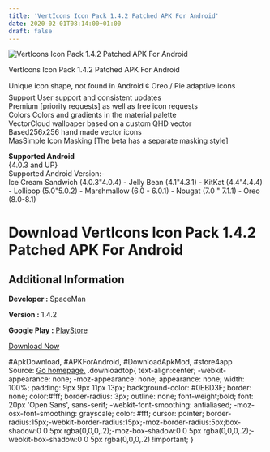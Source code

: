 ```yaml
---
title: 'VertIcons Icon Pack 1.4.2 Patched APK For Android'
date: 2020-02-01T08:14:00+01:00
draft: false
---
```


![VertIcons Icon Pack 1.4.2 Patched APK For Android](https://i0.wp.com/apkhome.net/wp-content/uploads/2018/12/VertIcons-Icon-Pack-1.4.2.png "VertIcons Icon Pack 1.4.2 Patched APK For Android")

  

VertIcons Icon Pack 1.4.2 Patched APK For Android

Unique icon shape, not found in Android ¢ Oreo / Pie adaptive icons  
Support User support and consistent updates  
Premium \[priority requests\] as well as free icon requests  
Colors Colors and gradients in the material palette  
VectorCloud wallpaper based on a custom QHD vector  
Based256x256 hand made vector icons  
MasSimple Icon Masking \[The beta has a separate masking style\]

**Supported Android**  
{4.0.3 and UP}  
Supported Android Version:-  
Ice Cream Sandwich (4.0.3"4.0.4) - Jelly Bean (4.1"4.3.1) - KitKat (4.4"4.4.4) - Lollipop (5.0"5.0.2) - Marshmallow (6.0 - 6.0.1) - Nougat (7.0 " 7.1.1) - Oreo (8.0-8.1)

Download VertIcons Icon Pack 1.4.2 Patched APK For Android
==========================================================

Additional Information
----------------------

**Developer :** SpaceMan

**Version :** 1.4.2

**Google Play :** [PlayStore](https://play.google.com/store/apps/details?id=com.spaceman.verticonspro)

  

[Download Now](https://store4app.co/post/verticons-icon-pack-1-4-2-patched-apk-for-android_1573670671)

  
#ApkDownload, #APKForAndroid, #DownloadApkMod, #store4app  
Source: [Go homepage.](https://store4app.co/post/verticons-icon-pack-1-4-2-patched-apk-for-android_1573670671) .downloadtop{ text-align:center; -webkit-appearance: none; -moz-appearance: none; appearance: none; width: 100%; padding: 9px 9px 11px 13px; background-color: #0EBD3F; border: none; color:#fff; border-radius: 3px; outline: none; font-weight;bold; font: 20px 'Open Sans', sans-serif; -webkit-font-smoothing: antialiased; -moz-osx-font-smoothing: grayscale; color: #fff; cursor: pointer; border-radius:15px;-webkit-border-radius:15px;-moz-border-radius:5px;box-shadow:0 0 5px rgba(0,0,0,.2);-moz-box-shadow:0 0 5px rgba(0,0,0,.2);-webkit-box-shadow:0 0 5px rgba(0,0,0,.2) !important; }